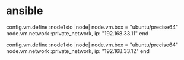 ansible
=======
config.vm.define :node1 do |node|
    node.vm.box = "ubuntu/precise64"
    node.vm.network :private_network, ip: "192.168.33.11"
  end

  config.vm.define :node1 do |node|
    node.vm.box = "ubuntu/precise64"
    node.vm.network :private_network, ip: "192.168.33.12"
  end
